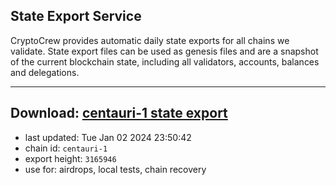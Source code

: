 ## State Export Service
CryptoCrew provides automatic daily state exports for all chains we validate. State export files can be used as genesis files and are a snapshot of the current blockchain state, including all validators, accounts, balances and delegations.

---
**Download: [centauri-1 state export](https://dl.ccvalidators.com/SERVICE/composable/centauri-1_export_3165946.json)**
---

- last updated: Tue Jan 02 2024 23:50:42
- chain id: `centauri-1`
- export height: `3165946`
- use for: airdrops, local tests, chain recovery
